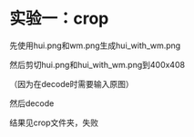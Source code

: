 # 实验一：crop
先使用hui.png和wm.png生成hui_with_wm.png

然后剪切hui.png和hui_with_wm.png到400x408

（因为在decode时需要输入原图）

然后decode

结果见crop文件夹，失败
